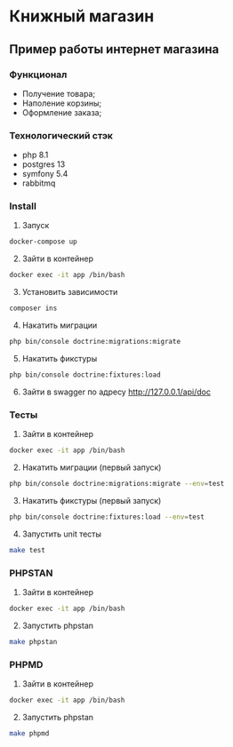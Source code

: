 # Книжный магазин

## Пример работы интернет магазина

### Функционал

- Получение товара;
- Наполение корзины;
- Оформление заказа;

### Технологический стэк

- php 8.1
- postgres 13
- symfony 5.4
- rabbitmq

### Install

1. Запуск
```bash
docker-compose up
```
2. Зайти в контейнер
```bash
docker exec -it app /bin/bash
```
3. Установить зависимости
```bash
composer ins
```
4. Накатить миграции
```bash
php bin/console doctrine:migrations:migrate
```
5. Накатить фикстуры
```bash
php bin/console doctrine:fixtures:load
```
6. Зайти в swagger по адресу http://127.0.0.1/api/doc

### Тесты

1. Зайти в контейнер
```bash
docker exec -it app /bin/bash
```
2. Накатить миграции (первый запуск)
```bash
php bin/console doctrine:migrations:migrate --env=test
```
3. Накатить фикстуры (первый запуск)
```bash
php bin/console doctrine:fixtures:load --env=test
```
4. Запустить unit тесты
```bash
make test
```

### PHPSTAN

1. Зайти в контейнер
```bash
docker exec -it app /bin/bash
```
2. Запустить phpstan
```bash
make phpstan
```

### PHPMD

1. Зайти в контейнер
```bash
docker exec -it app /bin/bash
```
2. Запустить phpstan
```bash
make phpmd
```